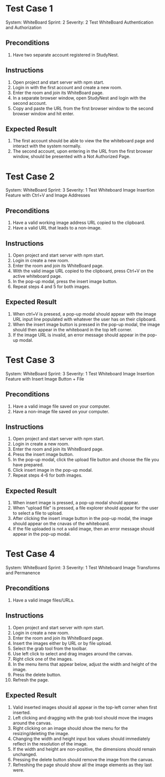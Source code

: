 # Test Case 1
System: WhiteBoard
Sprint: 2
Severity: 2
Test WhiteBoard Authentication and Authorization

## Preconditions
1. Have two separate account registered in StudyNest.

## Instructions
1. Open project and start server with npm start.
2. Login in with the first account and create a new room.
3. Enter the room and join its WhiteBoard page.
4. In a separate browser window, open StudyNest and login with the second account.
5. Copy and paste the URL from the first browser window to the second browser window and hit enter.

## Expected Result
1. The first account should be able to view the the whiteboard page and interact with the system normally.
2. The second account, upon entering in the URL from the first browser window, should be presented with a Not Authorized Page. 

# Test Case 2
System: WhiteBoard
Sprint: 3
Severity: 1
Test Whiteboard Image Insertion Feature with Ctrl+V and Image Addresses

## Preconditions
1. Have a valid working image address URL copied to the clipboard.
2. Have a valid URL that leads to a non-image.

## Instructions
1. Open project and start server with npm start.
2. Login in create a new room.
3. Enter the room and join its WhiteBoard page.
4. With the valid image URL copied to the clipboard, press Ctrl+V on the active whiteboard page.
5. In the pop-up modal, press the insert image button.
6. Repeat steps 4 and 5 for both images.

## Expected Result
1. When ctrl+V is presesd, a pop-up modal should appear with the image URL input line populated with whatever the user has on their clipboard.
2. When the insert image button is pressed in the pop-up modal, the image should then appear in the whiteboard in the top left corner.
3. If the image URL is invalid, an error message should appear in the pop-up modal.

# Test Case 3
System: WhiteBoard
Sprint: 3
Severity: 1
Test Whiteboard Image Insertion Feature with Insert Image Button + File

## Preconditions
1. Have a valid image file saved on your computer.
2. Have a non-image file saved on your computer.

## Instructions
1. Open project and start server with npm start.
2. Login in create a new room.
3. Enter the room and join its WhiteBoard page.
4. Press the insert image button.
5. In the pop-up modal, click the upload file button and choose the file you have prepared.
6. Click insert image in the pop-up modal.
7. Repeat steps 4-6 for both images.

## Expected Result
1. When insert image is pressed, a pop-up modal should appear.
2. When "upload file" is pressed, a file explorer should appear for the user to select a file to upload.
3. After clicking the insert image button in the pop-up modal, the image should appear on the cnavas of the whiteboard.
4. If the file uploaded is not a valid image, then an error message should appear in the pop-up modal.

# Test Case 4
System: WhiteBoard
Sprint: 3
Severity: 1
Test Whiteboard Image Transforms and Permanence

## Preconditions
1. Have a valid image files/URLs.

## Instructions
1. Open project and start server with npm start.
2. Login in create a new room.
3. Enter the room and join its WhiteBoard page.
4. Insert the images either by URL or by file upload.
5. Select the grab tool from the toolbar.
6. Use left click to select and drag images around the canvas.
7. Right click one of the images.
8. In the menu items that appear below, adjust the width and height of the image.
9. Press the delete button.
10. Refresh the page.

## Expected Result
1. Valid inserted images should all appear in the top-left corner when first inserted.
2. Left clicking and dragging with the grab tool should move the images around the canvas.
3. Right clicking on an image should show the menu for the resizing/deleting the image. 
4. Changing the width and height input box values should immediately reflect in the resolution of the image.
5. If the width and height are non-positive, the dimensions should remain unchanged.
6. Pressing the delete button should remove the image from the canvas.
7. Refreshing the page should show all the image elements as they last were.